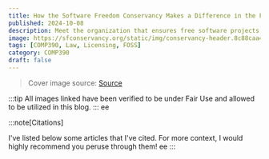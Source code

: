 ```yaml
---
title: How the Software Freedom Conservancy Makes a Difference in the FOSS World
published: 2024-10-08
description: Meet the organization that ensures free software projects can thrive without the hassle.
image: https://sfconservancy.org/static/img/conservancy-header.8c88caa4010b.svg
tags: [COMP390, Law, Licensing, FOSS]
category: COMP390
draft: false
---
```


> Cover image source: [Source](https://sfconservancy.org/)

:::tip
All images linked have been verified to be under Fair Use and allowed to be utilized in this blog.
:::
ee

:::note[Citations]

I've listed below some articles that I've cited. For more context, I would highly recommend you peruse through them!
ee
:::

